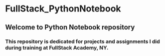 # FullStack_PythonNotebook

## Welcome to Python Notebook repository

### This repository is dedicated for projects and assignments I did during training at FullStack Academy, NY. 
